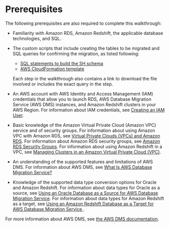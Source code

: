 # Prerequisites<a name="CHAP_RDSOracle2Redshift.Prerequisites"></a>

The following prerequisites are also required to complete this walkthrough:
+  Familiarity with Amazon RDS, Amazon Redshift, the applicable database technologies, and SQL\. 
+ The custom scripts that include creating the tables to be migrated and SQL queries for confirming the migration, as listed following:
  + [ SQL statements to build the SH schema](https://dms-sbs.s3.amazonaws.com/Oraclesalesstarschema.sql)
  + [ AWS CloudFormation template](https://dms-sbs.s3.amazonaws.com/Oracle_Redshift_For_DMSDemo.template)

   Each step in the walkthrough also contains a link to download the file involved or includes the exact query in the step\.
+ An AWS account with AWS Identity and Access Management \(IAM\) credentials that allow you to launch RDS, AWS Database Migration Service \(AWS DMS\) instances, and Amazon Redshift clusters in your AWS Region\. For information about IAM credentials, see [Creating an IAM User](https://docs.aws.amazon.com/AmazonRDS/latest/UserGuide/CHAP_SettingUp.html#CHAP_SettingUp.IAM)\.
+ Basic knowledge of the Amazon Virtual Private Cloud \(Amazon VPC\) service and of security groups\. For information about using Amazon VPC with Amazon RDS, see [ Virtual Private Clouds \(VPCs\) and Amazon RDS](https://docs.aws.amazon.com/AmazonRDS/latest/UserGuide/USER_VPC.html)\. For information about Amazon RDS security groups, see [ Amazon RDS Security Groups](https://docs.aws.amazon.com/AmazonRDS/latest/UserGuide/Overview.RDSSecurityGroups.html)\. For information about using Amazon Redshift in a VPC, see [Managing Clusters in an Amazon Virtual Private Cloud \(VPC\)](http://docs.aws.amazon.com/redshift/latest/mgmt/managing-clusters-vpc.html)\.
+ An understanding of the supported features and limitations of AWS DMS\. For information about AWS DMS, see [ What Is AWS Database Migration Service? ](https://docs.aws.amazon.com/dms/latest/userguide/Welcome.html)
+ Knowledge of the supported data type conversion options for Oracle and Amazon Redshift\. For information about data types for Oracle as a source, see [ Using an Oracle Database as a Source for AWS Database Migration Service](https://docs.aws.amazon.com/dms/latest/userguide/CHAP_Source.Oracle.html)\. For information about data types for Amazon Redshift as a target, see [Using an Amazon Redshift Database as a Target for AWS Database Migration Service ](https://docs.aws.amazon.com/dms/latest/userguide/CHAP_Target.Redshift.html)\.

For more information about AWS DMS, see [the AWS DMS documentation](https://docs.aws.amazon.com/dms/latest/userguide/CHAP_GettingStarted.html)\.
